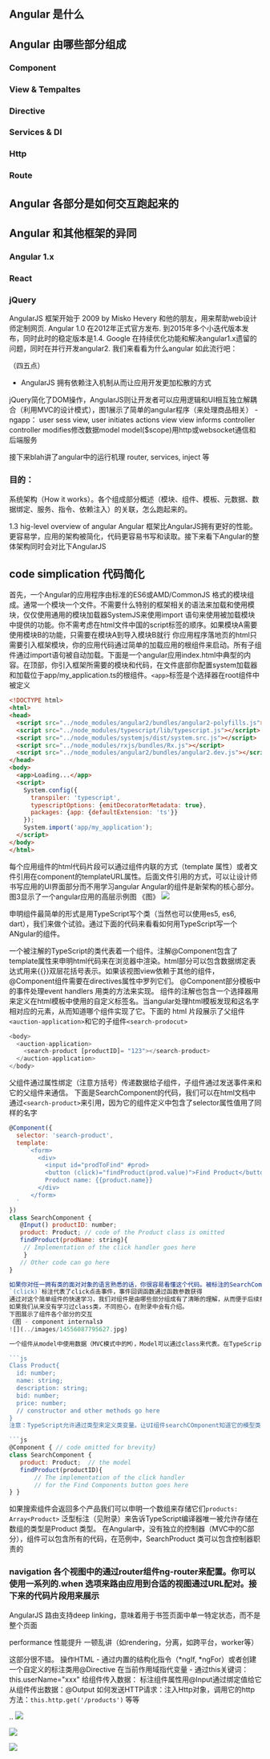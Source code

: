 ## Angular 是什么
## Angular 由哪些部分组成
### Component
### View & Tempaltes
### Directive
### Services & DI
### Http
### Route
## Angular 各部分是如何交互跑起来的
## Angular 和其他框架的异同
### Angular 1.x
### React
### jQuery



AngularJS 框架开始于 2009 by Misko Hevery 和他的朋友，用来帮助web设计师定制网页. Angular 1.0 在2012年正式官方发布. 到2015年多个小迭代版本发布，同时此时的稳定版本是1.4. Google 在持续优化功能和解决angular1.x遗留的问题，同时在并行开发angular2. 我们来看看为什么angular 如此流行吧：

（四五点）
- AngularJS 拥有依赖注入机制从而让应用开发更加松散的方式

jQuery简化了DOM操作，AngularJS则让开发者可以应用逻辑和UI相互独立解耦合（利用MVC的设计模式），图1展示了简单的angular程序（来处理商品相关） - ngapp：
user sess view, user initiates actions view
view informs controller
controller modifies修改数据model
model($scope)用http或websocket通信和后端服务


接下来blah讲了angular中的运行机理
router, services, inject 等

### 目的：
系统架构（How it works）。各个组成部分概述（模块、组件、模板、元数据、数据绑定、服务、指令、依赖注入）的关联，怎么跑起来的。

1.3 hig-level overview of angular
Angular 框架比AngularJS拥有更好的性能。更容易学，应用的架构被简化，代码更容易书写和读取。接下来看下Angular的整体架构同时会对比下AngularJS

## code simplication 代码简化
首先，一个Angular的应用程序由标准的ES6或AMD/CommonJS 格式的模块组成。通常一个模块一个文件。不需要什么特别的框架相关的语法来加载和使用模块，仅仅使用通用的模块加载器SystemJS来使用import 语句来使用被加载模块中提供的功能。你不需考虑在html文件中国的script标签的顺序。如果模块A需要使用模块B的功能，只需要在模块A到导入模块B就行
你应用程序落地页的html只需要引入框架模块，你的应用代码通过简单的加载应用的根组件来启动。所有子组件通过import语句被自动加载。下面是一个angular应用index.html中典型的内容。在顶部，你引入框架所需要的模块和代码，在文件底部你配置system加载器和加载位于app/my_application.ts的根组件。`<app>`标签是个选择器在root组件中被定义

```html
<!DOCTYPE html>
<html>
<head>
  <script src="../node_modules/angular2/bundles/angular2-polyfills.js"></script>
  <script src="../node_modules/typescript/lib/typescript.js"></script>
  <script src="../node_modules/systemjs/dist/system.src.js"></script>
  <script src="../node_modules/rxjs/bundles/Rx.js"></script>
  <script src="../node_modules/angular2/bundles/angular2.dev.js"></script>
</head>
<body>
  <app>Loading...</app>
  <script>
    System.config({
      transpiler: 'typescript',
      typescriptOptions: {emitDecoratorMetadata: true},
      packages: {app: {defaultExtension: 'ts'}}
    });
    System.import('app/my_application');
  </script>
</body>
</html>
```

每个应用组件的html代码片段可以通过组件内联的方式（template 属性）或者文件引用在component的templateURL属性。后面文件引用的方式，可以让设计师书写应用的UI界面部分而不用学习angular
Angular的组件是新架构的核心部分。图3显示了一个angular应用的高层示例图
《图》
![](../images/14556087665219.jpg)

申明组件最简单的形式是用TypeScript写个类（当然也可以使用es5, es6, dart），我们来做个试验。通过下面的代码来看看如何用TypeScript写一个ANgular的组件。

一个被注解的TypeScript的类代表着一个组件。注解@Component包含了template属性来申明html代码来在浏览器中渲染。html部分可以包含数据绑定表达式用来{{}}双层花括号表示。如果该视图view依赖于其他的组件，@Component组件需要在directives属性中罗列它们。 @Component部分模板中的事件处理event handlers
用类的方法来实现。
组件的注解也包含一个选择器用来定义在html模板中使用的自定义标签名。当angular处理html模板发现和这名字相对应的元素，从而知道哪个组件实现了它。下面的 html 片段展示了父组件`<auction-application>`和它的子组件`<search-prodocut>`
```javascript
<body>
  <auction-application>
    <search-product [productID]= "123"></search-product>
  </auction-application>
</body>
```
父组件通过属性绑定（注意方括号）传递数据给子组件，子组件通过发送事件来和它的父组件来通信。
下面是SearchComponent的代码，我们可以在html文档中通过`<search-product>`来引用，因为它的组件定义中包含了selector属性值用了同样的名字

```js
@Component({
  selector: 'search-product',
  template:
     `<form>
        <div>
          <input id="prodToFind" #prod>
          <button (click)="findProduct(prod.value)">Find Product</button>
          Product name: {{product.name}}
        </div>
      </form>
  `
})
class SearchComponent {
   @Input() productID: number;
   product: Product; // code of the Product class is omitted
   findProduct(prodName: string){
    // Implementation of the click handler goes here
    }
   // Other code can go here
}

如果你对任一拥有类的面对对象的语言熟悉的话，你很容易看懂这个代码。被标注的SearchComponent类声明了product的变量，它可代表一个拥有多个属性的对象，其中name属性被绑定在视图中`{{product.name}}}`。 #prod 会包含组件的input元素，所以可以不用查询DOM来获得输入的值
`(click)`标注代表了click点击事件，事件回调函数通过函数参数获得
通过对这个简单组件的快速学习，我们对组件是由哪些部分组成有了清晰的理解，从而便于后续章节的学习。
如果我们从来没有学习过class类，不同担心，在附录中会有介绍。
下图展示了组件各个部分的交互
《图 - component internals》
![](../images/14556087795627.jpg)

一个组件从model中使用数据（MVC模式中的M），Model可以通过class来代表。在TypeScript中，模型类用于SearchComponent可以如下：

```js
Class Product{
  id: number;
  name: string;
  description: string;
  bid: number;
  price: number;
  // constructor and other methods go here
}
注意：TypeScript允许通过类型来定义类变量。让UI组件searchCOmponent知道它的模型类，通过定义类变量：

```js
@Component { // code omitted for brevity}
class SearchComponent {
   product: Product;  // the model
   findProduct(productID){
       // The implementation of the click handler
       // for the Find Components button goes here
} }
```
如果搜索组件会返回多个产品我们可以申明一个数组来存储它们`products: Array<Product>`
<Product> 泛型标注（见附录）来告诉TypeScript编译器唯一被允许存储在数组的类型是Product 类型。
在Angular中，没有独立的控制器（MVC中的C部分），组件可以包含所有的代码，在范例中，SearchProduct 类可以包含控制器职责的


### navigation 各个视图中的通过router组件ng-router来配置。你可以使用一系列的.when 选项来路由应用到合适的视图通过URL配对。接下来的代码片段用来展示
AngularJS 路由支持deep linking，意味着用于书签页面中单一特定状态，而不是整个页面

performance 性能提升
一顿乱讲（如rendering，分离，如跨平台，worker等）


这部分很不错。
操作HTML - 通过内置的结构化指令（*ngIf, *ngFor）或者创建一个自定义的标注类用@Directive
在当前作用域指代变量 - 通过this关键词： this.userName="xxx"
给组件传入数据： 标注组件属性用@Input通过绑定值给它
从组件传出数据：@Output
如何发送HTTP请求：注入Http对象，调用它的http方法：`this.http.get('/products')`
等等

..
![](../images/14556089092308.jpg)



![](../images/14556088027473.jpg)


![](../images/14563664996223.jpg)


